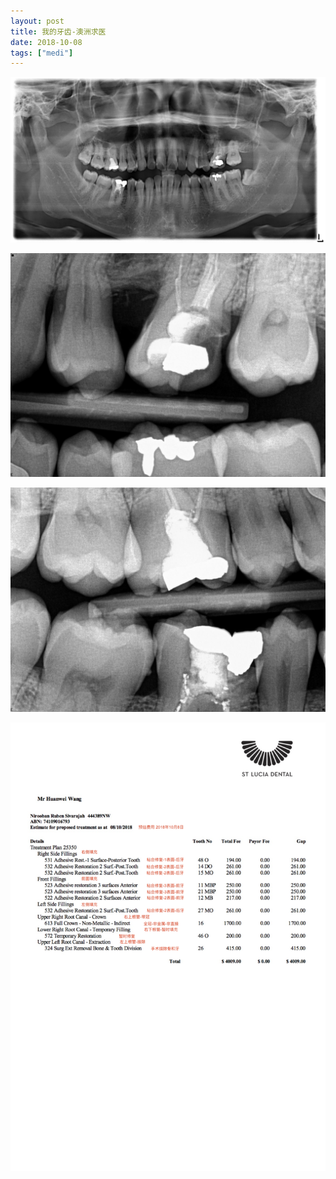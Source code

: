 ```yaml
---
layout: post
title: 我的牙齿-澳洲求医
date: 2018-10-08
tags: ["medi"]
---
```


![](/images/teeth-au-1.jpg)

![](/images/teeth-au-2.jpg)

![](/images/teeth-au-3.jpg)

![](/images/teeth-au-4.png)